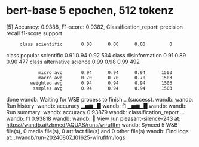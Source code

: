 


# bert-base 5 epochen, 512 tokenz
[5] Accuracy: 0.9388, F1-score: 0.9382, Classification_report:                           precision    recall  f1-score   support

         class scientific       0.00      0.00      0.00         0
 class popular scientific       0.91      0.94      0.92       534
     class disinformation       0.91      0.89      0.90       477
class alternative science       0.99      0.98      0.99       492

                micro avg       0.94      0.94      0.94      1503
                macro avg       0.70      0.70      0.70      1503
             weighted avg       0.94      0.94      0.94      1503
              samples avg       0.94      0.94      0.94      1503

done
wandb: Waiting for W&B process to finish... (success).
wandb: 
wandb: Run history:
wandb: accuracy ▂▅▆▁█
wandb:       f1 ▁▅▆▁█
wandb: 
wandb: Run summary:
wandb:              accuracy 0.93879
wandb: classification_report                     ...
wandb:                    f1 0.93818
wandb: 
wandb: 🚀 View run pleasant-silence-243 at: https://wandb.ai/zbmed/AQUAS/runs/wiruflfm
wandb: Synced 5 W&B file(s), 0 media file(s), 0 artifact file(s) and 0 other file(s)
wandb: Find logs at: ./wandb/run-20240807_101625-wiruflfm/logs
